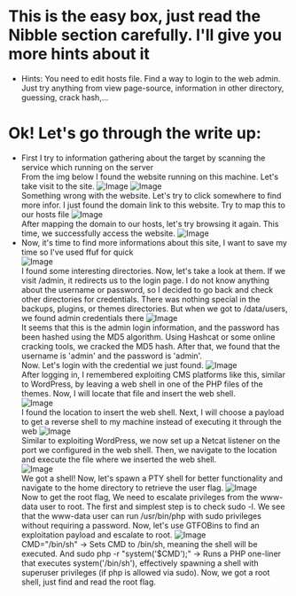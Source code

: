 # This is the easy box, just read the Nibble section carefully. I'll give you more hints about it
- Hints:
You need to edit hosts file.
Find a way to login to the web admin. Just try anything from view page-source, information in other directory, guessing, crack hash,...

# Ok! Let's go through the write up:
- First I try to information gathering about the target by scanning the service which running on the server <br>
  From the img below I found the website running on this machine. Let's take visit to the site.
![Image](https://github.com/user-attachments/assets/8e54a54e-6bb7-484b-a080-0cb224ba69e6)
![Image](https://github.com/user-attachments/assets/2dfe80f6-48b0-40c9-a10d-4943717c6302) <br />
  Something wrong with the website. Let's try to click somewhere to find more infor. I just found the domain link to this website. Try to map this to our hosts file
![Image](https://github.com/user-attachments/assets/e6680708-ec1e-4c88-ac34-8a3a874ba26c) <br>
  After mapping the domain to our hosts, let's try browsing it again. This time, we successfully access the website.
![Image](https://github.com/user-attachments/assets/024e1e65-42e2-499b-9146-4a9b747375d3)
- Now, it's time to find more informations about this site, I want to save my time so I've used ffuf for quick <br>
![Image](https://github.com/user-attachments/assets/a410f70b-c886-409a-937f-143ccd355d01) <br>
  I found some interesting directories. Now, let's take a look at them. If we visit /admin, it redirects us to the login page. I do not know anything about the username or password, so I decided to go back and check other directories for credentials. There was nothing special in the backups, plugins, or themes directories. But when we got to /data/users, we found admin credentials there
![Image](https://github.com/user-attachments/assets/ccc32c5d-3fb8-4fa1-b538-0d1152bf171a) <br>
  It seems that this is the admin login information, and the password has been hashed using the MD5 algorithm.
Using Hashcat or some online cracking tools, we cracked the MD5 hash. After that, we found that the username is 'admin' and the password is 'admin'. <br />
  Now. Let's login with the credential we just found.
![Image](https://github.com/user-attachments/assets/51a3f430-5b92-4db3-92bc-9208a84d7277) <br />
  After logging in, I remembered exploiting CMS platforms like this, similar to WordPress, by leaving a web shell in one of the PHP files of the themes. Now, I will locate that file and insert the web shell. <br />
![Image](https://github.com/user-attachments/assets/079eed70-bdb3-4e52-b031-49d0a8c3d7fd) <br />
  I found the location to insert the web shell. Next, I will choose a payload to get a reverse shell to my machine instead of executing it through the web
![Image](https://github.com/user-attachments/assets/001c1df2-cdde-4585-a6ab-6c4296c48889) <br />
  Similar to exploiting WordPress, we now set up a Netcat listener on the port we configured in the web shell. Then, we navigate to the location and execute the file where we inserted the web shell. <br />
![Image](https://github.com/user-attachments/assets/a266affa-bbb3-43a6-b54a-a8493f4405b7) <br />
  We got a shell! Now, let's spawn a PTY shell for better functionality and navigate to the home directory to retrieve the user flag.
![Image](https://github.com/user-attachments/assets/c52b31f8-c5d0-4ec1-abbc-03283a00cffc) <br />
  Now to get the root flag, We need to escalate privileges from the www-data user to root. The first and simplest step is to check sudo -l. We see that the www-data user can run /usr/bin/php with sudo privileges without requiring a password. Now, let's use GTFOBins to find an exploitation payload and escalate to root.
![Image](https://github.com/user-attachments/assets/95c9fed6-d2eb-49fc-a3c5-b428681bef7c) <br />
CMD="/bin/sh" → Sets CMD to /bin/sh, meaning the shell will be executed. And sudo php -r "system('$CMD');" → Runs a PHP one-liner that executes system('/bin/sh'), effectively spawning a shell with superuser privileges (if php is allowed via sudo).
Now, we got a root shell, just find and read the root flag.
